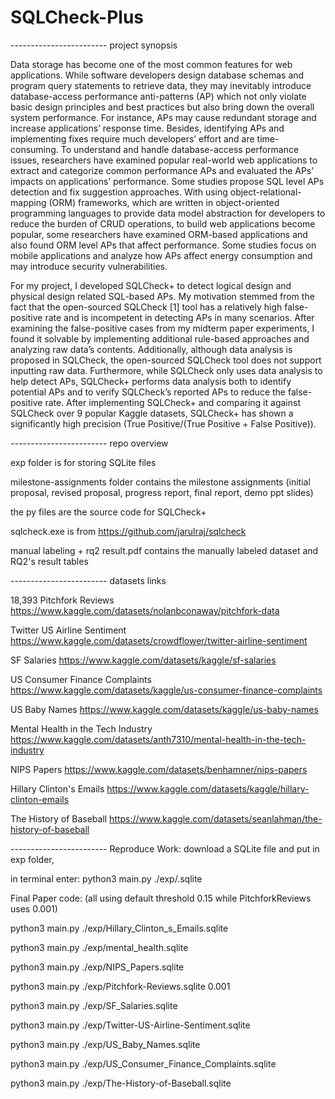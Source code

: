 # SQLCheck-Plus

------------------------ project synopsis

Data storage has become one of the most common features for web applications. While software developers design database schemas and program query statements to retrieve data, they may inevitably introduce database-access performance anti-patterns (AP) which not only violate basic design principles and best practices but also bring down the overall system performance. For instance, APs may cause redundant storage and increase applications’ response time. Besides, identifying APs and implementing fixes require much developers’ effort and are time-consuming. To understand and handle database-access performance issues, researchers have examined popular real-world web applications to extract and categorize common performance APs and evaluated the APs’ impacts on applications’ performance. Some studies propose SQL level APs detection and fix suggestion approaches. With using object-relational-mapping (ORM) frameworks, which are written in object-oriented programming languages to provide data model abstraction for developers to reduce the burden of CRUD operations, to build web applications become popular, some researchers have examined ORM-based applications and also found ORM level APs that affect performance. Some studies focus on mobile applications and analyze how APs affect energy consumption and may introduce security vulnerabilities. 

For my project, I developed SQLCheck+ to detect logical design and physical design related SQL-based APs. My motivation stemmed from the fact that the open-sourced SQLCheck [1] tool has a relatively high false-positive rate and is incompetent in detecting APs in many scenarios. After examining the false-positive cases from my midterm paper experiments, I found it solvable by implementing additional rule-based approaches and analyzing raw data’s contents. Additionally, although data analysis is proposed in SQLCheck, the open-sourced SQLCheck tool does not support inputting raw data. Furthermore, while SQLCheck only uses data analysis to help detect APs, SQLCheck+ performs data analysis both to identify potential APs and to verify SQLCheck’s reported APs to reduce the false-positive rate. After implementing SQLCheck+ and comparing it against SQLCheck over 9 popular Kaggle datasets, SQLCheck+ has shown a significantly high precision (True Positive/(True Positive + False Positive)).


------------------------ repo overview

exp folder is for storing SQLite files

milestone-assignments folder contains the milestone assignments (initial proposal, revised proposal, progress report, final report, demo ppt slides)

the py files are the source code for SQLCheck+

sqlcheck.exe is from https://github.com/jarulraj/sqlcheck

manual labeling + rq2 result.pdf contains the manually labeled dataset and RQ2's result tables


------------------------ datasets links

18,393 Pitchfork Reviews
https://www.kaggle.com/datasets/nolanbconaway/pitchfork-data

Twitter US Airline Sentiment
https://www.kaggle.com/datasets/crowdflower/twitter-airline-sentiment

SF Salaries
https://www.kaggle.com/datasets/kaggle/sf-salaries

US Consumer Finance Complaints
https://www.kaggle.com/datasets/kaggle/us-consumer-finance-complaints

US Baby Names
https://www.kaggle.com/datasets/kaggle/us-baby-names

Mental Health in the Tech Industry
https://www.kaggle.com/datasets/anth7310/mental-health-in-the-tech-industry

NIPS Papers
https://www.kaggle.com/datasets/benhamner/nips-papers

Hillary Clinton's Emails
https://www.kaggle.com/datasets/kaggle/hillary-clinton-emails

The History of Baseball
https://www.kaggle.com/datasets/seanlahman/the-history-of-baseball

------------------------ Reproduce Work:
download a SQLite file and put in exp folder,

in terminal enter: python3 main.py ./exp/<filename>.sqlite <optional threshold>

Final Paper code: (all using default threshold 0.15 while PitchforkReviews uses 0.001)


python3 main.py ./exp/Hillary_Clinton_s_Emails.sqlite

python3 main.py ./exp/mental_health.sqlite

python3 main.py ./exp/NIPS_Papers.sqlite

python3 main.py ./exp/Pitchfork-Reviews.sqlite 0.001

python3 main.py ./exp/SF_Salaries.sqlite

python3 main.py ./exp/Twitter-US-Airline-Sentiment.sqlite

python3 main.py ./exp/US_Baby_Names.sqlite

python3 main.py ./exp/US_Consumer_Finance_Complaints.sqlite

python3 main.py ./exp/The-History-of-Baseball.sqlite

